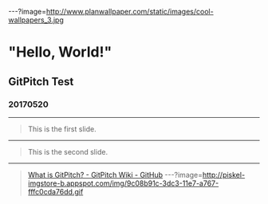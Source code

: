 ---?image=http://www.planwallpaper.com/static/images/cool-wallpapers_3.jpg
# "Hello, World!"
## GitPitch Test
### 20170520
---
> This is the first slide.
---
> This is the second slide.
---
> [What is GitPitch? - GitPitch Wiki - GitHub](https://github.com/gitpitch/gitpitch/wiki)
---?image=http://piskel-imgstore-b.appspot.com/img/9c08b91c-3dc3-11e7-a767-fffc0cda76dd.gif
